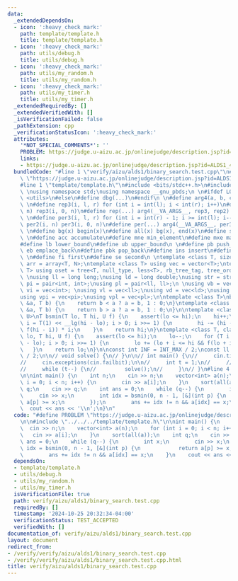 ```yaml
---
data:
  _extendedDependsOn:
  - icon: ':heavy_check_mark:'
    path: template/template.h
    title: template/template.h
  - icon: ':heavy_check_mark:'
    path: utils/debug.h
    title: utils/debug.h
  - icon: ':heavy_check_mark:'
    path: utils/my_random.h
    title: utils/my_random.h
  - icon: ':heavy_check_mark:'
    path: utils/my_timer.h
    title: utils/my_timer.h
  _extendedRequiredBy: []
  _extendedVerifiedWith: []
  _isVerificationFailed: false
  _pathExtension: cpp
  _verificationStatusIcon: ':heavy_check_mark:'
  attributes:
    '*NOT_SPECIAL_COMMENTS*': ''
    PROBLEM: https://judge.u-aizu.ac.jp/onlinejudge/description.jsp?id=ALDS1_4_B
    links:
    - https://judge.u-aizu.ac.jp/onlinejudge/description.jsp?id=ALDS1_4_B
  bundledCode: "#line 1 \"verify/aizu/alds1/binary_search.test.cpp\"\n#define PROBLEM\
    \ \"https://judge.u-aizu.ac.jp/onlinejudge/description.jsp?id=ALDS1_4_B\"\n\n\
    #line 1 \"template/template.h\"\n#include <bits/stdc++.h>\n#include <ext/pb_ds/assoc_container.hpp>\n\
    \ \nusing namespace std;\nusing namespace __gnu_pbds;\n \n#ifdef LOCAL\n#include\
    \ <utils>\n#else\n#define dbg(...)\n#endif\n \n#define arg4(a, b, c, d, ...) d\n\
    \ \n#define rep3(i, l, r) for (int i = int(l); i < int(r); i++)\n#define rep2(i,\
    \ n) rep3(i, 0, n)\n#define rep(...) arg4(__VA_ARGS__, rep3, rep2) (__VA_ARGS__)\n\
    \ \n#define per3(i, l, r) for (int i = int(r) - 1; i >= int(l); i--)\n#define\
    \ per2(i, n) per3(i, 0, n)\n#define per(...) arg4(__VA_ARGS__, per3, per2) (__VA_ARGS__)\n\
    \ \n#define bg(x) begin(x)\n#define all(x) bg(x), end(x)\n#define sz(x) int(size(x))\n\
    \ \n#define acc accumulate\n#define mne min_element\n#define mxe max_element\n\
    #define lb lower_bound\n#define ub upper_bound\n \n#define pb push_back\n#define\
    \ eb emplace_back\n#define pbk pop_back\n#define ins insert\n#define era erase\n\
    \ \n#define fi first\n#define se second\n \ntemplate <class T, size_t N> using\
    \ arr = array<T, N>;\ntemplate <class T> using vec = vector<T>;\ntemplate <class\
    \ T> using oset = tree<T, null_type, less<T>, rb_tree_tag, tree_order_statistics_node_update>;\n\
    \ \nusing ll = long long;\nusing ld = long double;\nusing str = string;\n \nusing\
    \ pi = pair<int, int>;\nusing pl = pair<ll, ll>;\n \nusing vb = vec<bool>;\nusing\
    \ vi = vec<int>; \nusing vl = vec<ll>;\nusing vd = vec<ld>;\nusing vs = vec<str>;\n\
    using vpi = vec<pi>;\nusing vpl = vec<pl>;\n\ntemplate <class T>\nbool ckmin(T\
    \ &a, T b) {\n    return b < a ? a = b, 1 : 0;\n}\ntemplate <class T>\nbool ckmax(T\
    \ &a, T b) {\n    return b > a ? a = b, 1 : 0;\n}\n\ntemplate <class T, class\
    \ U>\nT bsmin(T lo, T hi, U f) {\n    assert(lo <= hi);\n    hi++;\n    for (T\
    \ i = T(1) << __lg(hi - lo); i > 0; i >>= 1) {\n        hi -= (hi - i >= lo &&\
    \ f(hi - i)) * i;\n    }\n    return hi;\n}\ntemplate <class T, class U>\nT bsmax(T\
    \ lo, T hi, U f) {\n    assert(lo <= hi);\n    lo--;\n    for (T i = T(1) << __lg(hi\
    \ - lo); i > 0; i >>= 1) {\n        lo += (lo + i <= hi && f(lo + i)) * i;\n \
    \   }\n    return lo;\n}\n\nconst int INF = INT_MAX / 2;\nconst ll INFL = LLONG_MAX\
    \ / 2;\n\n// void solve() {\n// }\n\n// int main() {\n//     cin.tie(0)->sync_with_stdio(0);\n\
    //     cin.exceptions(cin.failbit);\n\n//     int t = 1;\n//     // cin >> t;\n\
    //     while (t--) {\n//         solve();\n//     }\n// }\n#line 4 \"verify/aizu/alds1/binary_search.test.cpp\"\
    \n\nint main() {\n    int n;\n    cin >> n;\n    vector<int> a(n);\n    for (int\
    \ i = 0; i < n; i++) {\n        cin >> a[i];\n    }\n    sort(all(a));\n    int\
    \ q;\n    cin >> q;\n    int ans = 0;\n    while (q--) {\n        int x;\n   \
    \     cin >> x;\n        int idx = bsmin(0, n - 1, [&](int p) {\n            return\
    \ a[p] >= x;\n        });\n        ans += idx != n && a[idx] == x;\n    }\n  \
    \  cout << ans << '\\n';\n}\n"
  code: "#define PROBLEM \"https://judge.u-aizu.ac.jp/onlinejudge/description.jsp?id=ALDS1_4_B\"\
    \n\n#include \"../../../template/template.h\"\n\nint main() {\n    int n;\n  \
    \  cin >> n;\n    vector<int> a(n);\n    for (int i = 0; i < n; i++) {\n     \
    \   cin >> a[i];\n    }\n    sort(all(a));\n    int q;\n    cin >> q;\n    int\
    \ ans = 0;\n    while (q--) {\n        int x;\n        cin >> x;\n        int\
    \ idx = bsmin(0, n - 1, [&](int p) {\n            return a[p] >= x;\n        });\n\
    \        ans += idx != n && a[idx] == x;\n    }\n    cout << ans << '\\n';\n}"
  dependsOn:
  - template/template.h
  - utils/debug.h
  - utils/my_random.h
  - utils/my_timer.h
  isVerificationFile: true
  path: verify/aizu/alds1/binary_search.test.cpp
  requiredBy: []
  timestamp: '2024-10-25 20:32:34-04:00'
  verificationStatus: TEST_ACCEPTED
  verifiedWith: []
documentation_of: verify/aizu/alds1/binary_search.test.cpp
layout: document
redirect_from:
- /verify/verify/aizu/alds1/binary_search.test.cpp
- /verify/verify/aizu/alds1/binary_search.test.cpp.html
title: verify/aizu/alds1/binary_search.test.cpp
---
```

